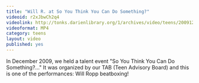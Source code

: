 ```yaml
---
title: "Will R. at So You Think You Can Do Something?"
videoid: r2xJbwCh2q4
videolink: http://tonks.darienlibrary.org/1/archives/video/teens/20091205_will_so_you_think.mp4
videoformat: MP4
category: teens
layout: video
published: yes
---
```


In December 2009, we held a talent event "So You Think You Can Do Something?..." It was organized by our TAB (Teen Advisory Board) and this is one of the performances: Will Ropp beatboxing!